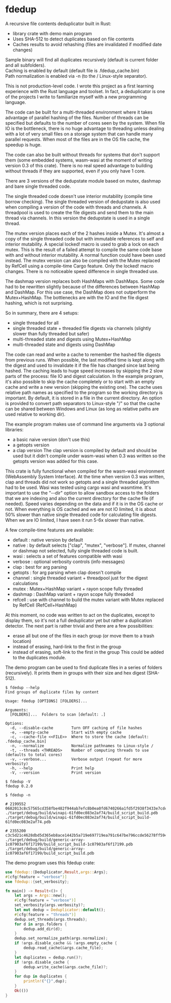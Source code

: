 # fdedup
A recursive file contents deduplicator built in Rust:

- library crate with demo main program
- Uses SHA-512 to detect duplicates based on file contents
- Caches results to avoid rehashing (files are invalidated if modified date changes)

Sample binary will find all duplicates recursively (default is current folder and all subfolders).<br/>
Caching is enabled by default (default file is .fdedup_cache.bin)<br/>
Path normalization is enabled via -n (to the / Linux-style separator).

This is not production-level code. I wrote this project as a first learning experience with the Rust language and toolset.
In fact, a deduplicator is one of the projects I write to familiarize myself with a new programming language.

The code can be built for a multi-threaded environment where it takes advantage of parallel hashing of the files. Number of threads can be specified but defaults to the number of cores seen by the system. When file IO is the bottleneck, there is no huge advantage to threading unless dealing with a lot of very small files on a storage system that can handle many parallel requests. When most of the files are in the OS file cache, the speedup is huge.

The code can also be built without threads for systems that don't support them (some embedded systems, wasm-wasi at the moment of writing version 0.3 of this crate). There is no real speed advantage to building without threads if they are supported, even if you only have 1 core.

There are 3 versions of the dedupstate module based on mutex, dashmap and bare single threaded code. 

The single threaded code doesn't use interior mutability (compile time borrow checking). The single threaded version of dedupstate is also used when compiling a version of the code with threads and channels. A threadpool is used to create the file digests and send them to the main thread via channels. In this version the dedupstate is used in a single thread.

The mutex version places each of the 2 hashes inside a Mutex. It's almost a copy of the single threaded code but with immutable references to self and interior mutability. A special locked! macro is used to grab a lock on each mutex. This is the result of a failed attempt to compile the same code base with and without interior mutability. A normal function could have been used instead. The mutex version can also be compiled with the Mutex replaced by RefCell using a compile-time Cargo feature. Only the locked! macro changes. There is no noticeable speed difference in single threaded use.

The dashmap version replaces both HashMaps with DashMaps. Some code had to be rewritten slightly because of the differences between HashMap and DashMap. For this use case, the DashMap does not outperform the Mutex+HashMap. The bottlenecks are with the IO and the file digest hashing, which is not surprising.

So in summary, there are 4 setups:
- single threaded for all
- single threaded state + threaded file digests via channels (slightly slower than fully threaded but safer)
- multi-threaded state and digests using Mutex+HashMap
- multi-threaded state and digests using DashMap

The code can read and write a cache to remember the hashed file digests from previous runs. When possible, the last modified time is kept along with the digest and used to invalidate it if the file has changed since last being hashed. The caching leads to huge speed increases by skipping the 2 slow parts of the process: file IO and digest calculation. In the example program, it's also possible to skip the cache completely or to start with an empty cache and write a new version (skipping the existing one). The cache uses relative path names as specified to the program so the working directory is important. By default, it is stored in a file in the current directory. An option is provided to convert path separators to Linux-style "/" so that the cache can be shared between Windows and Linux (as long as relative paths are used relative to working dir).

The example program makes use of command line arguments via 3 optional libraries:
- a basic naive version (don't use this)
- a getopts version
- a clap version
The clap version is compiled by default and should be used but it didn't compile under wasm-wasi when 0.3 was written so the getopts version was added for this case.

This crate is fully functional when compiled for the wasm-wasi environment (WebAssembly System Interface). At the time when version 0.3 was written, clap and threads did not work so getopts and a single threaded algorithm had to be used. Wasi was tested using cargo wasi and wasmtime. It's important to use the "--dir" option to allow sandbox access to the folders that we are indexing and also the current directory for the cache file (if needed). Speed varies depending on the data and if it is in the OS cache or not. When everything is OS cached and we are not IO limited, it is about 50% slower than native single threaded code for calculating file digests. When we are IO limited, I have seen it run 5-6x slower than native.

A few compile-time features are available:
- default : native version by default
- native : by default selects ["clap", "mutex", "verbose"]. If mutex, channel or dashmap not selected, fully single threaded code is built.
- wasi : selects a set of features compatible with wasi
- verbose : optional verbosity controls (info messages)
- clap : best for arg parsing
- getopts : for arg parsing when clap doesn't compile
- channel : single threaded variant + threadpool just for the digest calculations
- mutex : Mutex+HashMap variant + rayon scope fully threaded
- dashmap : DashMap variant + rayon scope fully threaded
- refcell : use with channel to build the mutex variant with Mutex replaced by RefCell (RefCell+HashMap)

At this moment, no code was written to act on the duplicates, except to display them, so it's not a full deduplicator yet but rather a duplication detector. The next part is rather trivial and there are a few possibilities:
- erase all but one of the files in each group (or move them to a trash location)
- instead of erasing, hard-link to the first in the group
- instead of erasing, soft-link to the first in the group
This could be added to the duplicates module.

The demo program can be used to find duplicate files in a series of folders (recursively). It prints them in groups with their size and hex digest (SHA-512).

```
$ fdedup --help
Find groups of duplicate files by content

Usage: fdedup [OPTIONS] [FOLDERS]...

Arguments:
  [FOLDERS]...  Folders to scan [default: .]

Options:
  -d, --disable-cache        Turn OFF caching of file hashes
  -e, --empty-cache          Start with empty cache
  -c, --cache-file <<FILE>>  Where to store the cache [default: .fdedup_cache.bin]
  -n, --normalize            Normalize pathnames to Linux-style /
  -t, --threads <THREADS>    Number of computing threads to use  (defaults to total cores)
  -v, --verbose...           Verbose output (repeat for more verbosity)
  -h, --help                 Print help
  -V, --version              Print version

$ fdedup -V
fdedup 0.2.0

$ fdedup -n 

# 2199552 0682013c8c57565cd358fbe482f944ab7efc8b0ea0fd6740266a1fd5f2938f3433e7cdc74529bea7e2a35ad653befa1beedabc7f249f6cb620371e685fa05116
./target/debug/build/winapi-61fd0ec083e2af74/build_script_build.pdb
./target/debug/build/winapi-61fd0ec083e2af74/build_script_build-61fd0ec083e2af74.pdb

# 2355200 c3c5d21c4628dbd5d365eb8ace1442b5a719e697719ea791c647be796ccde56278ff594a4e00e0c17492c1d71b05d0a4d85783e18d68cb31d5b5da0af368d9b7
./target/debug/build/generic-array-1c07903af6f17199/build_script_build-1c07903af6f17199.pdb
./target/debug/build/generic-array-1c07903af6f17199/build_script_build.pdb
```

The demo program uses this fdedup crate:

```rust
use fdedup::{Deduplicator,Result,args::Args};
#[cfg(feature = "verbose")]
use fdedup::{set_verbosity};

fn main() -> Result<()> {
    let args = Args::new();
    #[cfg(feature = "verbose")]
    set_verbosity(args.verbosity)?;
    let mut dedup = Deduplicator::default();
    #[cfg(feature = "threads")]
    dedup.set_threads(args.threads);
    for d in args.folders {
        dedup.add_dir(d);
    }
    dedup.set_normalize_path(args.normalize);
    if !args.disable_cache && !args.empty_cache {
        dedup.read_cache(&args.cache_file);
    }
    let duplicates = dedup.run()?;
    if !args.disable_cache {
        dedup.write_cache(&args.cache_file)?;
    }
    for dup in duplicates {
        println!("{}",dup);
    }
    Ok(())
}
```
